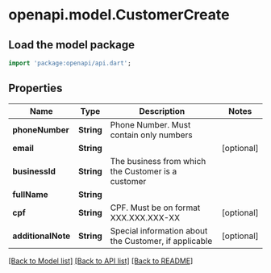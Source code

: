 # openapi.model.CustomerCreate

## Load the model package
```dart
import 'package:openapi/api.dart';
```

## Properties
Name | Type | Description | Notes
------------ | ------------- | ------------- | -------------
**phoneNumber** | **String** | Phone Number. Must contain only numbers | 
**email** | **String** |  | [optional] 
**businessId** | **String** | The business from which the Customer is a customer | 
**fullName** | **String** |  | 
**cpf** | **String** | CPF. Must be on format XXX.XXX.XXX-XX | [optional] 
**additionalNote** | **String** | Special information about the Customer, if applicable | [optional] 

[[Back to Model list]](../README.md#documentation-for-models) [[Back to API list]](../README.md#documentation-for-api-endpoints) [[Back to README]](../README.md)



